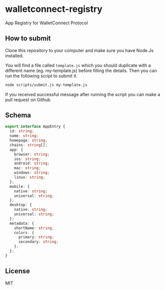 # walletconnect-registry

App Registry for WalletConnect Protocol

## How to submit

Clone this repository to your computer and make sure you have Node.Js installed.

You will find a file called `template.js` which you should duplicate with a different name (eg. my-template.js) before filling the details. Then you can run the following script to submit it.

```sh
node scripts/submit.js my-template.js
```

If you received successful message after running the script you can make a pull request on Github

## Schema

```typescript
export interface AppEntry {
  id: string;
  name: string;
  homepage: string;
  chains: string[];
  app: {
    browser: string;
    ios: string;
    android: string;
    mac: string;
    windows: string;
    linux: string;
  };
  mobile: {
    native: string;
    universal: string;
  };
  desktop: {
    native: string;
    universal: string;
  };
  metadata: {
    shortName: string;
    colors: {
      primary: string;
      secondary: string;
    };
  };
}
```

## License

MIT
